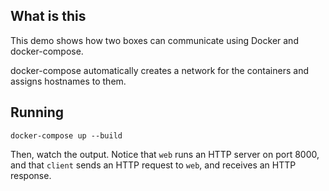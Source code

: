 ## What is this

This demo shows how two boxes can communicate using Docker and docker-compose.

docker-compose automatically creates a network for the containers and assigns hostnames to them.

## Running

    docker-compose up --build

Then, watch the output. Notice that `web` runs an HTTP server on port 8000, and that `client` sends an HTTP request to `web`, and receives an HTTP response.